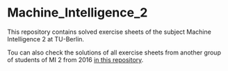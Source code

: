 # Machine_Intelligence_2

This repository contains solved exercise sheets of the subject Machine Intelligence 2 at TU-Berlin.

Tou can also check the solutions of all exercise sheets from another group of students of MI 2 from 2016 [in this repository](https://github.com/jrieke/machine-intelligence-2).
